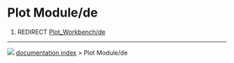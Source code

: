# Plot Module/de
1.  REDIRECT [Plot\_Workbench/de](Plot_Workbench/de.md)



---
![](images/Right_arrow.png) [documentation index](../README.md) > Plot Module/de
